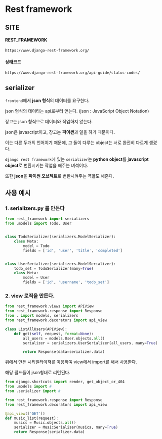 # Rest framework

## SITE

#### REST_FRAMEWORK

```
https://www.django-rest-framework.org/
```



#### 상태코드

```
https://www.django-rest-framework.org/api-guide/status-codes/
```





## serializer

`frontend`에서 **json 형식**의 데이터를 요구한다. 

json 형식의 데이타는 api로부터 얻는다.
(json : JavaScript Object Notation)



장고는 json 형식으로 데이터와 작업하지 않는다. 

json은 javascript이고, 장고는 **파이썬**과 일을 하기 때문이다.

이는 다른 두개의 언어이기 때문에, 그 둘이 다루는 object는 서로 완전히 다르게 생겼다.



`django rest framework`에 있는 `serializer`는 **python object**를 **javascript object**로 변환시키는 작업을 해주는 녀석이다.

또한 **json**을 **파이썬 오브젝트**로 변환시켜주는 역할도 해준다.





## 사용 예시

### 1. serializers.py 를 만든다

```python
from rest_framework import serializers
from .models import Todo, User


class TodoSerializer(serializers.ModelSerializer):
    class Meta:
        model = Todo
        fields = ['id', 'user', 'title', 'completed']


class UserSerializer(serializers.ModelSerializer):
    todo_set = TodoSerializer(many=True)
    class Meta:
        model = User
        fields = ['id', 'username', 'todo_set']
```



### 2. view 로직을 만든다.

```python
from rest_framework.views import APIView
from rest_framework.response import Response
from . import models, serializers
from rest_framework.decorators import api_view

class ListAllUsers(APIView):
    def get(self, request, format=None):
        all_users = models.User.objects.all()
        serializer = serializers.UserSerializer(all_users, many=True)

        return Response(data=serializer.data)
```

위에서 만든 시리얼라이저를 이용하여 view에서 import를 해서 사용한다.

해당 필드들이 json형태로 리턴된다.

```python
from django.shortcuts import render, get_object_or_404
from .models import #
from .serializer import #

from rest_framework.response import Response
from rest_framework.decorators import api_view
```

```python
@api_view(['GET']) 
def music_list(request):
    musics = Music.objects.all()  
    serializer = MusicSerializer(musics, many=True)
    return Response(serializer.data)
```




